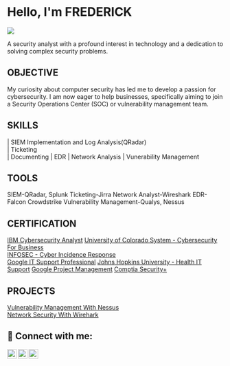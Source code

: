 # Hello, I'm FREDERICK
<a href="(https://www.linkedin.com/in/frederickoamankwah/)"><img src="https://img.shields.io/badge/-LinkedIn-0072b1?&style=for-the-badge&logo=linkedin&logoColor=white" /></a>


A security analyst with a profound interest in technology and a dedication to solving complex security problems.

## OBJECTIVE
My curiosity about computer security has led me to develop a passion for cybersecurity. I am now eager to help businesses, specifically aiming to join a Security Operations Center (SOC) or vulnerability management team.


## SKILLS                      
| SIEM Implementation and Log Analysis(QRadar)                
| Ticketing     
| Documenting
| EDR
| Network Analysis
| Vunerability Management


## TOOLS
SIEM-QRadar, Splunk
Ticketing-Jirra
Network Analyst-Wireshark
EDR-Falcon Crowdstrike
Vulnerability Management-Qualys, Nessus

## CERTIFICATION
[IBM Cybersecurity Analyst](https://coursera.org/share/b7682793c4bb6426ece74bdaad6801ef) 
[University of Colorado System - Cybersecurity For Business](https://coursera.org/share/fe74f9bb1ed8dae2bdf59727699ef584)    
[INFOSEC - Cyber Incidence Response](https://coursera.org/share/1906e72cf58cc0ff9ecc9eac376b8cfa)  
[Google IT Support Professional](https://coursera.org/share/3481589d829e25f0be5d814801cdee72)
[Johns Hopkins University - Health IT Support](https://coursera.org/share/464a4edcc542a9b36df32925a8d17395)
[Google Project Management](https://coursera.org/share/dc23030944f4055bc5517ba8486cf535)
[Comptia Security+](https://www.credly.com/badges/76f7bdc7-18d9-466e-aef5-48581efefcc9)  

## PROJECTS
[Vulnerability Management With Nessus](https://www.credly.com/badges/76f7bdc7-18d9-466e-aef5-48581efefcc9)  
[Network Security With Wirehark](https://www.credly.com/badges/76f7bdc7-18d9-466e-aef5-48581efefcc9)  



 

  




<h2> 🤳 Connect with me:</h2>

[<img align="left" alt="FrederickOPPONGAMANKWAAH | YouTube" width="22px" src="https://cdn.jsdelivr.net/npm/simple-icons@v3/icons/youtube.svg" />][youtube]
[<img align="left" alt="FrederickOppongAmankwah | Twitter" width="22px" src="https://cdn.jsdelivr.net/npm/simple-icons@v3/icons/twitter.svg" />][twitter]
[<img align="left" alt="FrederickOppongAmankwah | LinkedIn" width="22px" src="https://cdn.jsdelivr.net/npm/simple-icons@v3/icons/linkedin.svg" />][linkedin]

[twitter]: https://twitter.com/phreddie4
[youtube]: https://www.youtube.com/channel/UCI3SRvrAmO86aJhC7QobsXA
[instagram]: https://www.instagram.com/blackfadahood/
[linkedin]: https://www.linkedin.com/in/frederickoamankwah



<!--
**phreddie4/phreddie4** is a ✨ _special_ ✨ repository because its `README.md` (this file) appears on your GitHub profile.

Here are some ideas to get you started:

- 🔭 I’m currently working on ...
- 🌱 I’m currently learning ...
- 👯 I’m looking to collaborate on ...
- 🤔 I’m looking for help with ...
- 💬 Ask me about ...
- 📫 How to reach me: ...
- 😄 Pronouns: ...
- ⚡ Fun fact: ...
-->
